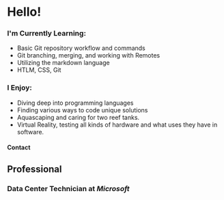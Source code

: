 # Hello!

### **I'm Currently Learning:**
- Basic Git repository workflow and commands
- Git branching, merging, and working with Remotes
- Utilizing the markdown language
- HTLM, CSS, Git

### **I Enjoy:**
- Diving deep into programming languages
- Finding various ways to code unique solutions
- Aquascaping and caring for two reef tanks.
- Virtual Reality, testing all kinds of hardware and what uses they have in software.

#### **Contact**

## **Professional**

### **Data Center Technician at *Microsoft***